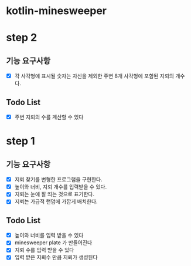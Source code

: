 # kotlin-minesweeper

# step 2

## 기능 요구사항

- [X] 각 사각형에 표시될 숫자는 자신을 제외한 주변 8개 사각형에 포함된 지뢰의 개수다.

## Todo List

- [X] 주변 지뢰의 수를 계산할 수 있다

# step 1

## 기능 요구사항

- [X] 지뢰 찾기를 변형한 프로그램을 구현한다.
- [X] 높이와 너비, 지뢰 개수를 입력받을 수 있다.
- [X] 지뢰는 눈에 잘 띄는 것으로 표기한다.
- [X] 지뢰는 가급적 랜덤에 가깝게 배치한다.

## Todo List

- [X] 높이와 너비를 입력 받을 수 있다
- [X] minesweeper plate 가 만들어진다
- [X] 지뢰 수를 입력 받을 수 있다
- [X] 입력 받은 지뢰수 만큼 지뢰가 생성된다
